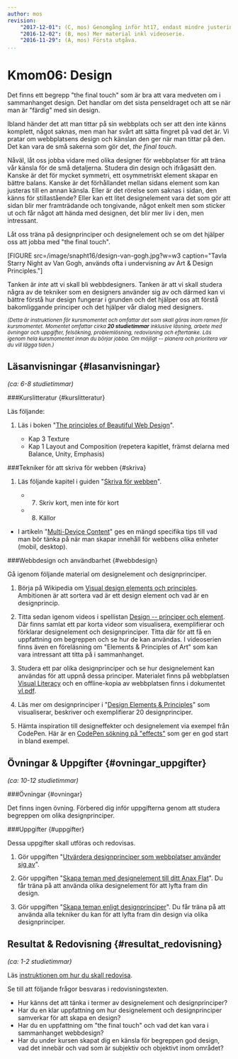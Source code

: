 ```yaml
---
author: mos
revision:
    "2017-12-01": (C, mos) Genomgång inför ht17, endast mindre justeringar i text.
    "2016-12-02": (B, mos) Mer material inkl videoserie.
    "2016-11-29": (A, mos) Första utgåva.
...
```

Kmom06: Design
====================================

Det finns ett begrepp "the final touch" som är bra att vara medveten om i sammanhanget design. Det handlar om det sista penseldraget och att se när man är "färdig" med sin design.

Ibland händer det att man tittar på sin webbplats och ser att den inte känns komplett, något saknas, men man har svårt att sätta fingret på vad det är. Vi pratar om webbplatsens design och känslan den ger när man tittar på den. Det kan vara de små sakerna som gör det, *the final touch*.

<!--more-->

Nåväl, låt oss jobba vidare med olika designer för webbplatser för att träna vår känsla för de små detaljerna. Studera din design och ifrågasätt den. Kanske är det för mycket symmetri, ett osymmetriskt element skapar en bättre balans. Kanske är det förhållandet mellan sidans element som kan justeras till en annan känsla. Eller är det rörelse som saknas i sidan, den känns för stillastående? Eller kan ett litet designelement vara det som gör att sidan blir mer framträdande och tongivande, något enkelt men som sticker ut och får något att hända med designen, det blir mer liv i den, men intressant.

Låt oss träna på designprinciper och designelement och se om det hjälper oss att jobba med "the final touch".

[FIGURE src=/image/snapht16/design-van-gogh.jpg?w=w3 caption="Tavla Starry Night av Van Gogh, används ofta i undervisning av Art & Design Principles."]

Tanken är _inte_ att vi skall bli webbdesigners. Tanken är att vi skall studera några av de tekniker som en designers använder sig av och därmed kan vi bättre förstå hur design fungerar i grunden och det hjälper oss att förstå bakomliggande principer och det hjälper vår dialog med designers.


<small><i>(Detta är instruktionen för kursmomentet och omfattar det som skall göras inom ramen för kursmomentet. Momentet omfattar cirka **20 studietimmar** inklusive läsning, arbete med övningar och uppgifter, felsökning, problemlösning, redovisning och eftertanke. Läs igenom hela kursmomentet innan du börjar jobba. Om möjligt -- planera och prioritera var du vill lägga tiden.)</i></small>



Läsanvisningar  {#lasanvisningar}
---------------------------------

*(ca: 6-8 studietimmar)*


###Kurslitteratur  {#kurslitteratur}

Läs följande:

1. Läs i boken "[The principles of Beautiful Web Design](kunskap/boken-the-principles-of-beautiful-web-design)".

    * Kap 3 Texture
    * Kap 1 Layout and Composition (repetera kapitlet, främst delarna med Balance, Unity, Emphasis)



###Tekniker för att skriva för webben {#skriva}

1. Läs följande kapitel i guiden "[Skriva för webben](https://www.iis.se/lar-dig-mer/guider/hur-man-skriver-for-webben/)".

    * 7. Skriv kort, men inte för kort
    * 8. Källor

* I artikeln "[Multi-Device Content](https://developers.google.com/web/fundamentals/design-and-ui/responsive/content?hl=en)" ges en mängd specifika tips till vad man bör tänka på när man skapar innehåll för webbens olika enheter (mobil, desktop).



###Webbdesign och användbarhet {#webbdesign}

Gå igenom följande material om designelement och designprinciper.

1. Börja på Wikipedia om [Visual design elements och principles](https://en.wikipedia.org/wiki/Visual_design_elements_and_principles). Ambitionen är att sortera vad är ett design element och vad är en designprincip.

1. Titta sedan igenom videos i spellistan [Design -- principer och element](https://www.youtube.com/playlist?list=PLKtP9l5q3ce-oz7aoBkk-oEn4xzGbtqxU). Där finns samlat ett par korta videor som visualisera, exemplifierar och förklarar designelement och designprinciper. Titta där för att få en uppfattning om begreppen och se hur de kan användas. I videoserien finns även en föreläsning om "Elements & Principles of Art" som kan vara intressant att titta på i sammanhanget.

1. Studera ett par olika designprinciper och se hur designelement kan användas för att uppnå dessa principer. Materialet finns på webbplatsen [Visual Literacy](http://www.educ.kent.edu/community/VLO/Design/principles/) och en offline-kopia av webbplatsen finns i dokumentet [vl.pdf](article/vl.pdf).

1. Läs mer om designprinciper i "[Design Elements & Principles](https://www.canva.com/learn/design-elements-principles/)" som visualiserar, beskriver och exemplifierar 20 designprinciper.

1. Hämta inspiration till designeffekter och designelement via exempel från CodePen. Här är en [CodePen sökning på "effects"](http://codepen.io/search/pens?q=effects) som ger en god start in bland exempel.



<!--
###Video  {#video}

Titta på följande:

1. Till kursen finns en videoserie, "[Teknisk webbdesign och användbarhet](https://www.youtube.com/playlist?list=PLKtP9l5q3ce93K_FQtlmz2rcaR_BaKIET)", kika på de videor som börjar på 6.
-->

<!--

###Lästips {#lastips}

Det finns inga extra lästips.
-->



Övningar & Uppgifter  {#ovningar_uppgifter}
-------------------------------------------

*(ca: 10-12 studietimmar)*



###Övningar {#ovningar}

Det finns ingen övning. Förbered dig inför uppgifterna genom att studera begreppen om olika designprinciper.

<!--
Genomför följande övning för att förbereda inför uppgifterna.
-->



###Uppgifter {#uppgifter}

Dessa uppgifter skall utföras och redovisas.

1. Gör uppgiften "[Utvärdera designprinciper som webbplatser använder sig av](uppgift/utvardera-webbplatsers-designprinciper)".

1. Gör uppgiften "[Skapa teman med designelement till ditt Anax Flat](uppgift/anax-flat-tema-med-designelement)". Du får träna på att använda olika designelement för att lyfta fram din design.

1. Gör uppgiften "[Skapa teman enligt designprinciper](uppgift/anax-flat-tema-enligt-designprinciper)". Du får träna på att använda alla tekniker du kan för att lyfta fram din design via olika designprinciper.



<!--
###Extra {#extra}

Det finns inga extra uppgifter.
-->

<!--
Visa undermenyerna på menyn.
-->



Resultat & Redovisning  {#resultat_redovisning}
-----------------------------------------------

*(ca: 1-2 studietimmar)*

Läs [instruktionen om hur du skall redovisa](./../redovisa).

Se till att följande frågor besvaras i redovisningstexten.

* Hur känns det att tänka i termer av designelement och designprinciper?
* Har du en klar uppfattning om hur designelement och designprinciper samverkar för att skapa en design?
* Har du en uppfattning om "the final touch" och vad det kan vara i sammanhanget webbdesign?
* Har du under kursen skapat dig en känsla för begreppen god design, vad det innebär och vad som är subjektiv och objektivt inom området?
